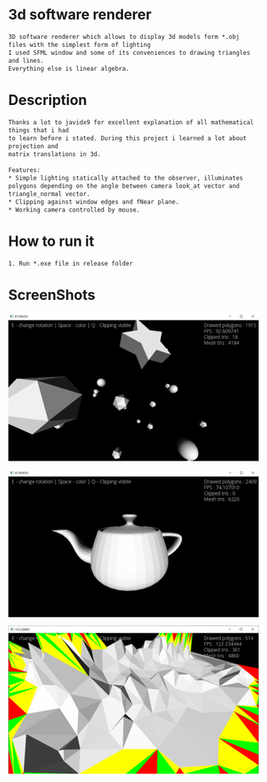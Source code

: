 # 3d software renderer

    3D software renderer which allows to display 3d models form *.obj files with the simplest form of lighting
    I used SFML window and some of its conveniences to drawing triangles and lines.  
    Everything else is linear algebra.

# Description 
  
    Thanks a lot to javidx9 for excellent explanation of all mathematical things that i had 
    to learn before i stated. During this project i learned a lot about projection and
    matrix translations in 3d. 
    
    Features:
    * Simple lighting statically attached to the observer, illuminates polygons depending on the angle between camera look_at vector and triangle_normal vector.
    * Clipping against window edges and fNear plane.
    * Working camera controlled by mouse.

# How to run it

    1. Run *.exe file in release folder

# ScreenShots

![ScreenShot](scr1.png)

![ScreenShot](scr2.png)

![ScreenShot](scr3.png)

